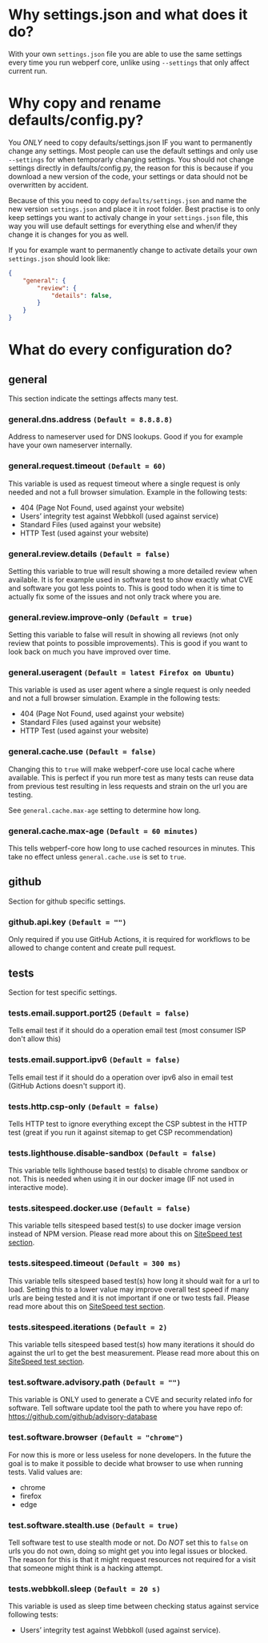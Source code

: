 # Why settings.json and what does it do?

With your own `settings.json` file you are able to use the same settings
every time you run webperf core, unlike using `--settings` that only affect current run.

# Why copy and rename defaults/config.py?

You *ONLY* need to copy defaults/settings.json IF you want to permanently change any settings.
Most people can use the default settings and only use `--settings` for when temporarly changing settings.
You should not change settings directly in defaults/config.py,
the reason for this is because if you download a new version of the code, your settings or data should not be overwritten by accident.

Because of this you need to copy `defaults/settings.json` and name the new version `settings.json` and place it in root folder.
Best practise is to only keep settings you want to activaly change in your `settings.json` file,
this way you will use default settings for everything else and when/if they change it is changes for you as well.

If you for example want to permanently change to activate details your own `settings.json` should look like:

```json
{
    "general": {
        "review": {
            "details": false,
        }
    }
}
```

# What do every configuration do?



## general
This section indicate the settings affects many test.

### general.dns.address `(Default = 8.8.8.8)`

Address to nameserver used for DNS lookups.
Good if you for example have your own nameserver internally.

### general.request.timeout `(Default = 60)`

This variable is used as request timeout where a single request is only needed and not a full browser simulation.
Example in the following tests:

- 404 (Page Not Found, used against your website)
- Users’ integrity test against Webbkoll (used against service)
- Standard Files (used against your website)
- HTTP Test (used against your website)

### general.review.details `(Default = false)`

Setting this variable to true will result showing a more detailed review when available.
It is for example used in software test to show exactly what CVE and software you got less points to.
This is good todo when it is time to actually fix some of the issues and not only track where you are.

### general.review.improve-only `(Default = true)`

Setting this variable to false will result in showing all reviews (not only review that points to possible improvements).
This is good if you want to look back on much you have improved over time.

### general.useragent `(Default = latest Firefox on Ubuntu)`

This variable is used as user agent where a single request is only needed and not a full browser simulation.
Example in the following tests:

- 404 (Page Not Found, used against your website)
- Standard Files (used against your website)
- HTTP Test (used against your website)

### general.cache.use `(Default = false)`
Changing this to `true` will make webperf-core use local cache where available.
This is perfect if you run more test as many tests can reuse data from previous test
resulting in less requests and strain on the url you are testing.

See `general.cache.max-age` setting to determine how long.

### general.cache.max-age `(Default = 60 minutes)`
This tells webperf-core how long to use cached resources in minutes.
This take no effect unless `general.cache.use` is set to `true`.




## github

Section for github specific settings.

### github.api.key `(Default = "")`

Only required if you use GitHub Actions, it is required for workflows to be allowed to change content and create pull request.



## tests

Section for test specific settings.

### tests.email.support.port25 `(Default = false)`

Tells email test if it should do a operation email test (most consumer ISP don't allow this)

### tests.email.support.ipv6 `(Default = false)`

Tells email test if it should do a operation over ipv6 also in email test (GitHub Actions doesn't support it).

### tests.http.csp-only `(Default = false)`

Tells HTTP test to ignore everything except the CSP subtest in the HTTP test (great if you run it against sitemap to get CSP recommendation)

### tests.lighthouse.disable-sandbox `(Default = false)`

This variable tells lighthouse based test(s) to disable chrome sandbox or not.
This is needed when using it in our docker image (IF not used in interactive mode).

### tests.sitespeed.docker.use `(Default = false)`

This variable tells sitespeed based test(s) to use docker image version instead of NPM version.
Please read more about this on [SiteSpeed test section](tests/sitespeed.md).

### tests.sitespeed.timeout `(Default = 300 ms)`

This variable tells sitespeed based test(s) how long it should wait for a url to load.
Setting this to a lower value may improve overall test speed if many urls are being tested and
it is not important if one or two tests fail.
Please read more about this on [SiteSpeed test section](tests/sitespeed.md).

### tests.sitespeed.iterations `(Default = 2)`

This variable tells sitespeed based test(s) how many iterations it should do against the url to get the best measurement.
Please read more about this on [SiteSpeed test section](tests/sitespeed.md).

### test.software.advisory.path `(Default = "")`
This variable is ONLY used to generate a CVE and security related info for software.
Tell software update tool the path to where you have repo of: https://github.com/github/advisory-database

### test.software.browser `(Default = "chrome")`
For now this is more or less useless for none developers.
In the future the goal is to make it possible to decide what browser to use when running tests.
Valid values are:
- chrome
- firefox
- edge

### test.software.stealth.use `(Default = true)`
Tell software test to use stealth mode or not.
Do *NOT* set this to `false` on urls you do not own, doing so might get you into legal issues or blocked.
The reason for this is that it might request resources not required for a visit
that someone might think is a hacking attempt.



### tests.webbkoll.sleep `(Default = 20 s)`

This variable is used as sleep time between checking status against service following tests:
- Users’ integrity test against Webbkoll (used against service).
